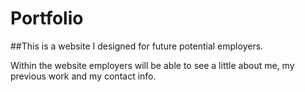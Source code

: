 # Portfolio

##This is a website I designed for future potential employers.

Within the website employers will be able to see a little about me, my previous work and my contact info. 

